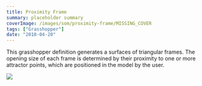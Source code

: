 ```yaml
---
title: Proximity Frame
summary: placeholder summary
coverImage: /images/som/proximity-frame/MISSING_COVER
tags: ["Grasshopper"]
date: "2010-04-20"
---
```


This grasshopper definition generates a surfaces of triangular frames. The opening size of each frame is determined by their proximity to one or more attractor points, which are positioned in the model by the user.

![](proxframe2.jpg)
